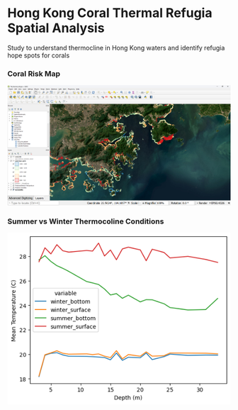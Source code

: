 # Hong Kong Coral Thermal Refugia Spatial Analysis

Study to understand thermocline in Hong Kong waters and identify refugia hope spots for corals


### Coral Risk Map
![Alt text](visualisation/plots/coral_risk_map.png?raw=true "Coral Thermal Risk Map")


### Summer vs Winter Thermocoline Conditions

![Alt text](visualisation/plots/mean_bottom_temp_vs_depth.png?raw=true "Coral Thermal Risk Map")


